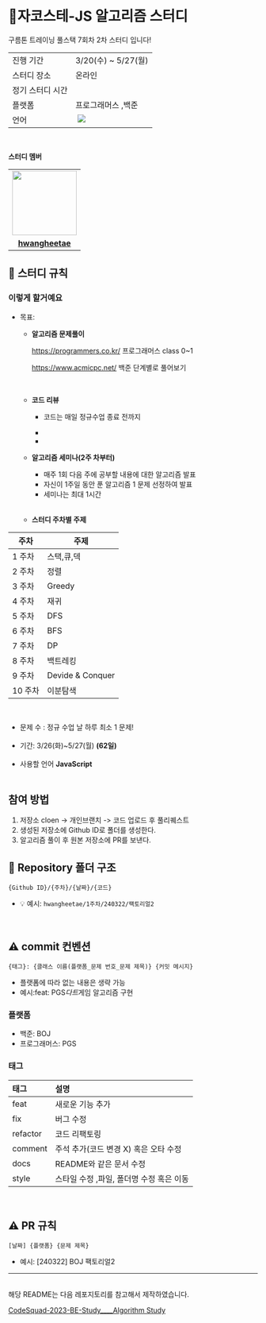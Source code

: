 # 🐊자코스테-JS 알고리즘 스터디

구름톤 트레이닝 풀스택 7회차 2차 스터디 입니다!

<table>
  <tr>
    <td>진행 기간</td>
    <td>3/20(수) ~ 5/27(월)</td>
  </tr>
  <tr>
    <td>스터디 장소</td>
    <td>온라인</td>
  </tr>
  <tr>
    <td>정기 스터디 시간</td>
    <td>
  </tr>
  <tr>
    <td>플랫폼</td>
    <td>프로그래머스 ,백준 </td>
  </tr>
  <tr>
    <td>언어</td>
    <td><img src="	 "> 
 <img src="https://img.shields.io/badge/JavaScript-F7DF1E?
          style=plastic
          &logo=javascript
          &logoColor=F7DF1E"/>
    </td>
  </tr>
</table>
<br/>

**스터디 멤버**

<table>
 <tr>
    <td align="center"><a href="https://github.com/hwangheetae"><img src="https://avatars.githubusercontent.com/hwangheetae" width="130px;" alt=""></a></td>

  </tr>
  <tr>
    <td align="center"><a href="https://github.com/hwangheetae"><b>hwangheetae</b></a></td>

  </tr>

</table>

## 📌 스터디 규칙

### **이렇게 할거예요**

- 목표:

  - **알고리즘 문제풀이**

    https://programmers.co.kr/ 프로그래머스 class 0~1

    https://www.acmicpc.net/ 백준 단계별로 풀어보기

    <br>

  - **코드 리뷰**

    - 코드는 매일 정규수업 종료 전까지
    -

    - <br>

  - **알고리즘 세미나(2주 차부터)**

    - 매주 1회 다음 주에 공부할 내용에 대한 알고리즘 발표
    - 자신이 1주일 동안 푼 알고리즘 1 문제 선정하여 발표
    - 세미나는 최대 1시간

    <br>

  - **스터디 주차별 주제**

<div align="center">

| 주차    | 주제             |
| ------- | ---------------- |
| 1 주차  | 스택,큐,덱       |
| 2 주차  | 정렬             |
| 3 주차  | Greedy           |
| 4 주차  | 재귀             |
| 5 주차  | DFS              |
| 6 주차  | BFS              |
| 7 주차  | DP               |
| 8 주차  | 백트레킹         |
| 9 주차  | Devide & Conquer |
| 10 주차 | 이분탐색         |

<br>
</div>

- 문제 수 : 정규 수업 날 하루 최소 1 문제!
  <br><br>
- 기간: 3/26(화)~5/27(월) **(62일)**
  <br><br>
- 사용할 언어
  **JavaScript**
  <br><br>

## 참여 방법

1. 저장소 cloen -> 개인브랜치 -> 코드 업로드 후 풀리퀘스트
2. 생성된 저장소에 Github ID로 폴더를 생성한다.
3. 알고리즘 풀이 후 원본 저장소에 PR를 보낸다.

## 📁 Repository 폴더 구조

```
{Github ID}/{주차}/{날짜}/{코드}
```

- 💡 예시: `hwangheetae/1주차/240322/팩토리얼2`
  <br/>

<br/>

## ⚠️ commit 컨벤션

```
{태그}: {클래스 이름(플랫폼_문제 번호_문제 제목)} {커밋 메시지}
```

- 플랫폼에 따라 없는 내용은 생략 가능
- 예시:feat: PGS*다트*게임 알고리즘 구현
  <br>

### 플랫폼

- 백준: BOJ
- 프로그래머스: PGS

### 태그

| 태그     | 설명                                     |
| :------- | :--------------------------------------- |
| feat     | 새로운 기능 추가                         |
| fix      | 버그 수정                                |
| refactor | 코드 리팩토링                            |
| comment  | 주석 추가(코드 변경 X) 혹은 오타 수정    |
| docs     | README와 같은 문서 수정                  |
| style    | 스타일 수정 ,파일, 폴더명 수정 혹은 이동 |

  <br/>

## ⚠️ PR 규칙

```
[날짜] {플랫폼} {문제 제목}
```

- 예시: [240322] BOJ 팩토리얼2

---

<br/>
해당 README는 다음 레포지토리를 참고해서 제작하였습니다.

[CodeSquad-2023-BE-Study\_\_\_\_Algorithm Study](https://github.com/CodeSquad-2023-BE-Study/Algorithm-Study)
